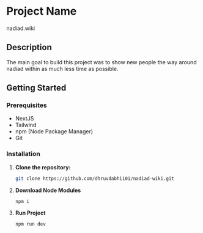 # Project Name

nadiad.wiki

## Description

The main goal to build this project was to show new people the way around nadiad within as much less time as possible.

## Getting Started

### Prerequisites

- NextJS
- Tailwind
- npm (Node Package Manager)
- Git

### Installation

1. **Clone the repository:**

   ```bash
   git clone https://github.com/dhruvdabhi101/nadiad-wiki.git
   ```

2. **Download Node Modules**
   ```Terminal
   npm i
   ```
3. **Run Project**
   ```Terminal
   npm run dev
   ```
